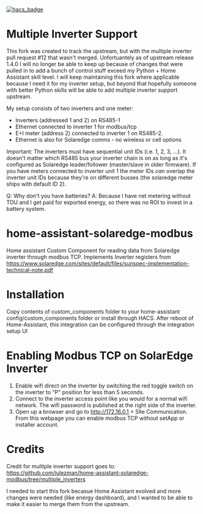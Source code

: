 [![hacs_badge](https://img.shields.io/badge/HACS-Default-orange.svg)](https://github.com/custom-components/hacs)

# Multiple Inverter Support
This fork was created to track the upstream, but with the multiple inverter pull request #12 that wasn't merged. Unfortuantely as of upstream release 1.4.0 I will no longer be able to keep up because of changes that were pulled in to add a bunch of control stuff exceed my Python + Home Assistant skill level. I will keep maintaining this fork where applicable because I need it for my inverter setup, but beyond that hopefully someone with better Python skills will be able to add multiple inverter support upstream.

My setup consists of two inverters and one meter:
* Inverters (addressed 1 and 2) on RS485-1
* Ethernet connected to inverter 1 for modbus/tcp
* E+I meter (address 2) connected to inverter 1 on RS485-2.
* Ethernet is also for Solaredge comms - no wireless or cell options

Important: The inverters must have sequential unit IDs (i.e. 1, 2, 3, ...). It doesn't matter which RS485 bus your inverter chain is on as long as it's configured as Solaredge leader/follower (master/slave in older firmware). If you have meters connected to inverter unit 1 the meter IDs *can* overlap the inverter unit IDs because they're on different busses (the solaredge meter ships with default ID 2).

Q: Why don't you have batteries?
A: Because I have net metering without TOU and I get paid for exported energy, so there was no ROI to invest in a battery system.

# home-assistant-solaredge-modbus
Home assistant Custom Component for reading data from Solaredge inverter through modbus TCP.
Implements Inverter registers from https://www.solaredge.com/sites/default/files/sunspec-implementation-technical-note.pdf

# Installation
Copy contents of custom_components folder to your home-assistant config/custom_components folder or install through HACS.
After reboot of Home-Assistant, this integration can be configured through the integration setup UI

# Enabling Modbus TCP on SolarEdge Inverter
1. Enable wifi direct on the inverter by switching the red toggle switch on the inverter to "P" position for less than 5 seconds.
2. Connect to the inverter access point like you would for a normal wifi network. The wifi password is published at the right side of the inverter. 
3. Open up a browser and go to http://172.16.0.1 > Site Communication. From this webpage you can enable modbus TCP without setApp or installer account.

# Credits
Credit for multiple inverter support goes to: https://github.com/julezman/home-assistant-solaredge-modbus/tree/multiple_inverters

I needed to start this fork becasue Home Assistant evolved and more changes were needed (like energy dashboard), and I wanted to be able to make it easier to merge them from the upstream.
